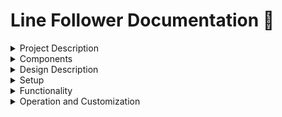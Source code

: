 # Line Follower Documentation :robot:


<details>
<summary> 
Project Description
</summary>

## Project Description
Meet **Jerry**, the Line Follower robot with a great personality. Designed to follow dark lines, this robot combines coding with a great sense of adventure. **Jerry** possesses a brain (powered by a nano Arduino board), a heart (a trusty battery), and two legs (equipped with motors and wheels). Just like any dedicated racer, it takes a few moments to prepare before starting its line-following journey, after which it run the path with speed and precision.

</details>

<details>
<summary> 
Components
</summary>

## Components

- Cardboard for the body
- Arduino Nano
- Breadboard
- Wires and Connectors
- Infrared (IR) Sensors for Line Detection
- 1 LiPo Battery for Power
- 2 Motors with Wheels
- 3rd ball for stability


</details>

<details>
<summary> 
Design Description
</summary>

## Design Description

The main body was designed for a lightweight machine. The two motors with wheels are attached to the bottom of the body, while the Arduino, the breadboard and the battery are placed on top. The IR sensor is placed at the front of the car. This structure allows the cables and the connectors to be easyly organized. At the end of the car is the a 3rd ball which is used for stability and smoothness of the movement.The Arduino board is programmed to receive the signals from the IR sensors and adjust the speed and direction of the motors accordingly. All these components are building **Jerry**, the line follower.

</details>


<details>
<summary> 
Setup
</summary>

## Setup

![Jerry, the line follower](Jerry.webp)

</details>

<details>
<summary> 
Functionality
</summary>

## Functionality

### Line Following Algorithm

**"Jerry"** employs infrared (IR) sensors to detect and follow dark lines on a contrasting surface. The line-following algorithm ensures smooth navigation, allowing the robot to stay on course with precision.

### Speed Control

The two motors with wheels provide motion control. The speed and direction of the motors are adjusted based on the input from the IR sensors, enabling the robot to maintain its path and follow the line at an optimal speed.

### Start-up Sequence

Upon activation, **"Jerry"** undergoes a brief start-up sequence, preparing itself for the line-following adventure. This adds a touch of personality to the robot's behavior.

</details>

<details>
<summary> 
Operation and Customization
</summary>

## Operation

1. **Power On:**
   - Turn on the robot by connecting the battery.

2. **Start-up Sequence:**
   - Observe the beautiful start-up sequence as **Jerry** prepares for its journey.

3. **Line Following:**
   - Place the robot on a surface with a visible dark line.
   - Admire **"Jerry"** follows the line with agility and precision.

4. **Speed Adjustment:**
   - The robot dynamically adjusts its speed based on the complexity of the line-following task.

## Customization

Feel free to customize **Jerry** by adjusting the line-following algorithm parameters, tweaking motor speeds, or even adding additional features to enhance its personality.
